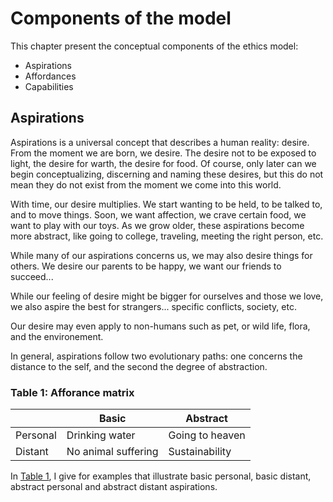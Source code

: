 # Components of the model

This chapter present the conceptual components of the ethics model:
* Aspirations
* Affordances
* Capabilities

## Aspirations
Aspirations is a universal concept that describes a human reality: desire. From the moment we are born, we desire. The desire not to be exposed to light, the desire for warth, the desire for food. Of course, only later can we begin conceptualizing, discerning and naming these desires, but this do not mean they do not exist from the moment we come into this world.

With time, our desire multiplies. We start wanting to be held, to be talked to, and to move things. Soon, we want affection, we crave certain food, we want to play with our toys. As we grow older, these aspirations become more abstract, like going to college, traveling, meeting the right person, etc.

While many of our aspirations concerns us, we may also desire things for others. We desire our parents to be happy, we want our friends to succeed...

While our feeling of desire might be bigger for ourselves and those we love, we also aspire the best for strangers... specific conflicts, society, etc.

Our desire may even apply to non-humans such as pet, or wild life, flora, and the environement. 

In general, aspirations follow two evolutionary paths: one concerns the distance to the self, and the second the degree of abstraction.

### Table 1: Afforance matrix
|          | Basic               | Abstract        |
|----------|---------------------|-----------------|
| Personal | Drinking water      | Going to heaven |
| Distant  | No animal suffering | Sustainability  |

[Table 1]:https://github.com/sjinko/theory/edit/master/manuscript/chapter04.md###chapter04-table01

In [Table 1], I give for examples that illustrate basic personal, basic distant, abstract personal and abstract distant aspirations.

